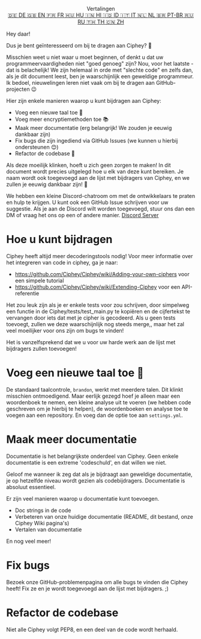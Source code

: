 <p align="center">
Vertalingen <br>
<a href=https://github.com/Ciphey/Ciphey/tree/master/translations/de/CONTRIBUTING.md>🇩🇪 DE   </a>
<a href=https://github.com/Ciphey/Ciphey/tree/master/CONTRIBUTING.md>🇬🇧 EN   </a>
<a href=https://github.com/Ciphey/Ciphey/tree/master/translations/fr/CONTRIBUTING.md>🇫🇷 FR   </a>
<a href=https://github.com/Ciphey/Ciphey/tree/master/translations/hu/CONTRIBUTING.md>🇭🇺 HU   </a>
<a href=https://github.com/Ciphey/Ciphey/tree/master/translations/hi/CONTRIBUTING.md>🇮🇳 HI   </a>
<a href=https://github.com/Ciphey/Ciphey/tree/master/translations/id/CONTRIBUTING.md>🇮🇩 ID   </a>
<a href=https://github.com/Ciphey/Ciphey/tree/master/translations/it/CONTRIBUTING.md>🇮🇹 IT   </a>
<a href=https://github.com/Ciphey/Ciphey/tree/master/translations/nl/CONTRIBUTING.md>🇳🇱 NL   </a>
<a href=https://github.com/Ciphey/Ciphey/tree/master/translations/pt-br/CONTRIBUTING.md>🇧🇷 PT-BR   </a>
<a href=https://github.com/Ciphey/Ciphey/tree/master/translations/ru/CONTRIBUTING.md>🇷🇺 RU   </a>
<a href="https://github.com/Ciphey/Ciphey/tree/master/translations/th/CONTRIBUTING.md">🇹🇭 TH   </a>
<a href=https://github.com/Ciphey/Ciphey/tree/master/translations/zh/CONTRIBUTING.md>🇨🇳 ZH   </a>
</p>

Hey daar!

Dus je bent geïnteresseerd om bij te dragen aan Ciphey? 🤔

Misschien weet u niet waar u moet beginnen, of denkt u dat uw programmeervaardigheden niet "goed genoeg" zijn? Nou, voor het laatste - dat is belachelijk! We zijn helemaal in orde met "slechte code" en zelfs dan, als je dit document leest, ben je waarschijnlijk een geweldige programmeur. Ik bedoel, nieuwelingen leren niet vaak om bij te dragen aan GitHub-projecten 😉

Hier zijn enkele manieren waarop u kunt bijdragen aan Ciphey:

- Voeg een nieuwe taal toe 🧏
- Voeg meer encryptiemethoden toe 📚
- Maak meer documentatie (erg belangrijk! We zouden je eeuwig dankbaar zijn)
- Fix bugs die zijn ingediend via GitHub Issues (we kunnen u hierbij ondersteunen 😊)
- Refactor de codebase 🥺

Als deze moeilijk klinken, hoeft u zich geen zorgen te maken! In dit document wordt precies uitgelegd hoe u elk van deze kunt bereiken. Je naam wordt ook toegevoegd aan de lijst met bijdragers van Ciphey, en we zullen je eeuwig dankbaar zijn! 🙏

We hebben een kleine Discord-chatroom om met de ontwikkelaars te praten en hulp te krijgen. U kunt ook een GitHub Issue schrijven voor uw suggestie. Als je aan de Discord wilt worden toegevoegd, stuur ons dan een DM of vraag het ons op een of andere manier.
[Discord Server](https://discord.gg/KfyRUWw)

# Hoe u kunt bijdragen

Ciphey heeft altijd meer decoderingstools nodig! Voor meer informatie over het integreren van code in ciphey, ga je naar:

- <https://github.com/Ciphey/Ciphey/wiki/Adding-your-own-ciphers> voor een simpele tutorial
- <https://github.com/Ciphey/Ciphey/wiki/Extending-Ciphey> voor een API-referentie

Het zou leuk zijn als je er enkele tests voor zou schrijven, door simpelweg een functie in de Ciphey/tests/test_main.py te kopiëren en de cijfertekst te vervangen door iets dat met je cipher is gecodeerd. Als u geen tests toevoegt, zullen we deze waarschijnlijk nog steeds merge,, maar het zal veel moeilijker voor ons zijn om bugs te vinden!

Het is vanzelfsprekend dat we u voor uw harde werk aan de lijst met bijdragers zullen toevoegen!

# Voeg een nieuwe taal toe 🧏

De standaard taalcontrole, `brandon`, werkt met meerdere talen. Dit klinkt misschien ontmoedigend.
Maar eerlijk gezegd hoef je alleen maar een woordenboek te nemen, een kleine analyse uit te voeren (we hebben code geschreven om je hierbij te helpen), de woordenboeken en analyse toe te voegen aan een repository. En voeg dan de optie toe aan `settings.yml`.

# Maak meer documentatie

Documentatie is het belangrijkste onderdeel van Ciphey. Geen enkele documentatie is een extreme 'codeschuld', en dat willen we niet.

Geloof me wanneer ik zeg dat als je bijdraagt aan geweldige documentatie, je op hetzelfde niveau wordt gezien als codebijdragers. Documentatie is absoluut essentieel.

Er zijn veel manieren waarop u documentatie kunt toevoegen.

- Doc strings in de code
- Verbeteren van onze huidige documentatie (README, dit bestand, onze Ciphey Wiki pagina's)
- Vertalen van documentatie

En nog veel meer!

# Fix bugs

Bezoek onze GitHub-problemenpagina om alle bugs te vinden die Ciphey heeft! Fix ze en je wordt toegevoegd aan de lijst met bijdragers. ;)

# Refactor de codebase

Niet alle Ciphey volgt PEP8, en een deel van de code wordt herhaald.
